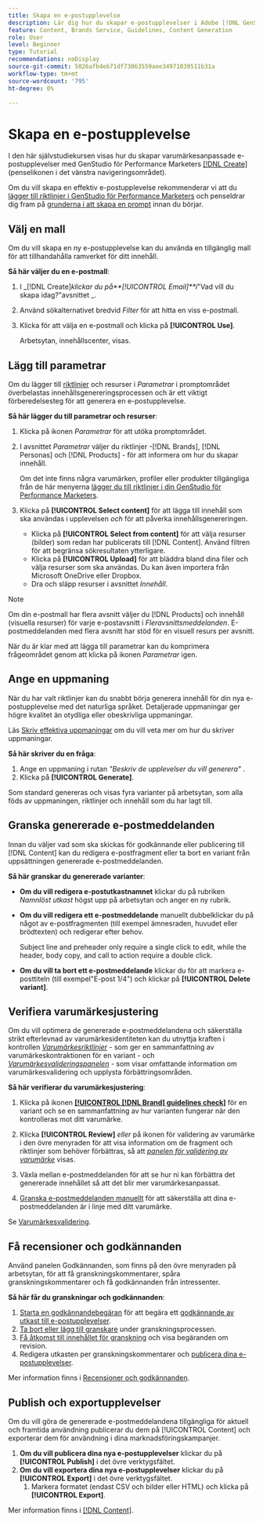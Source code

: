 ```yaml
---
title: Skapa en e-postupplevelse
description: Lär dig hur du skapar e-postupplevelser i Adobe [!DNL GenStudio].
feature: Content, Brands Service, Guidelines, Content Generation
role: User
level: Beginner
type: Tutorial
recommendations: noDisplay
source-git-commit: 5026afb4eb71df73063559aee34971039511b31a
workflow-type: tm+mt
source-wordcount: '795'
ht-degree: 0%

---
```



# Skapa en e-postupplevelse

I den här självstudiekursen visas hur du skapar varumärkesanpassade e-postupplevelser med GenStudio för Performance Marketers [[!DNL Create]](/help/user-guide/create/overview.md) (penselikonen i det vänstra navigeringsområdet).

Om du vill skapa en effektiv e-postupplevelse rekommenderar vi att du [lägger till riktlinjer i GenStudio för Performance Marketers](/help/user-guide/guidelines/add-guidelines.md) och penseldrar dig fram på [grunderna i att skapa en prompt](/help/user-guide/effective-prompts.md) innan du börjar.

## Välj en mall

Om du vill skapa en ny e-postupplevelse kan du använda en tillgänglig mall för att tillhandahålla ramverket för ditt innehåll.

**Så här väljer du en e-postmall**:

1. I _[!DNL Create]_klickar du på&#x200B;**[!UICONTROL Email]**i_&quot;Vad vill du skapa idag?&quot;avsnittet _.
1. Använd sökalternativet bredvid _Filter_ för att hitta en viss e-postmall.
1. Klicka för att välja en e-postmall och klicka på **[!UICONTROL Use]**.

   Arbetsytan, innehållscenter, visas.

## Lägg till parametrar

Om du lägger till [riktlinjer](/help/user-guide/guidelines/overview.md) och resurser i _Parametrar_ i promptområdet överbelastas innehållsgenereringsprocessen och är ett viktigt förberedelsesteg för att generera en e-postupplevelse.

**Så här lägger du till parametrar och resurser**:

1. Klicka på ikonen _Parametrar_ för att utöka promptområdet.
1. I avsnittet _Parametrar_ väljer du riktlinjer -[!DNL Brands], [!DNL Personas] och [!DNL Products] - för att informera om hur du skapar innehåll.

   Om det inte finns några varumärken, profiler eller produkter tillgängliga från de här menyerna [lägger du till riktlinjer i din GenStudio för Performance Marketers](/help/user-guide/guidelines/add-guidelines.md).

1. Klicka på **[!UICONTROL Select content]** för att lägga till innehåll som ska användas i upplevelsen *och* för att påverka innehållsgenereringen.
   * Klicka på **[!UICONTROL Select from content]** för att välja resurser (bilder) som redan har publicerats till [!DNL Content]. Använd filtren för att begränsa sökresultaten ytterligare.
   * Klicka på **[!UICONTROL Upload]** för att bläddra bland dina filer och välja resurser som ska användas. Du kan även importera från Microsoft OneDrive eller Dropbox.
   * Dra och släpp resurser i avsnittet _Innehåll_.

>[!NOTE]
>
>Om din e-postmall har flera avsnitt väljer du [!DNL Products] och innehåll (visuella resurser) för varje e-postavsnitt i _Fleravsnittsmeddelanden_. E-postmeddelanden med flera avsnitt har stöd för en visuell resurs per avsnitt.

När du är klar med att lägga till parametrar kan du komprimera frågeområdet genom att klicka på ikonen _Parametrar_ igen.

## Ange en uppmaning

När du har valt riktlinjer kan du snabbt börja generera innehåll för din nya e-postupplevelse med det naturliga språket. Detaljerade uppmaningar ger högre kvalitet än otydliga eller obeskrivliga uppmaningar.

Läs [Skriv effektiva uppmaningar](/help/user-guide/effective-prompts.md) om du vill veta mer om hur du skriver uppmaningar.

**Så här skriver du en fråga**:

1. Ange en uppmaning i rutan _&quot;Beskriv de upplevelser du vill generera&quot;_ .
1. Klicka på **[!UICONTROL Generate]**.

Som standard genereras och visas fyra varianter på arbetsytan, som alla föds av uppmaningen, riktlinjer och innehåll som du har lagt till.

## Granska genererade e-postmeddelanden

Innan du väljer vad som ska skickas för godkännande eller publicering till [!DNL Content] kan du redigera e-postfragment eller ta bort en variant från uppsättningen genererade e-postmeddelanden.

**Så här granskar du genererade varianter**:

* **Om du vill redigera e-postutkastnamnet** klickar du på rubriken _Namnlöst utkast_ högst upp på arbetsytan och anger en ny rubrik.
* **Om du vill redigera ett e-postmeddelande** manuellt dubbelklickar du på något av e-postfragmenten (till exempel ämnesraden, huvudet eller brödtexten) och redigerar efter behov.

  Subject line and preheader only require a single click to edit, while the header, body copy, and call to action require a double click.

* **Om du vill ta bort ett e-postmeddelande** klickar du för att markera e-posttiteln (till exempel&quot;E-post 1/4&quot;) och klickar på **[!UICONTROL Delete variant]**.

## Verifiera varumärkesjustering

Om du vill optimera de genererade e-postmeddelandena och säkerställa strikt efterlevnad av varumärkesidentiteten kan du utnyttja kraften i kontrollen [_Varumärkesriktlinjer_](/help/user-guide/guidelines/brand-validation.md#brand-guidelines-check) - som ger en sammanfattning av varumärkeskontraktionen för en variant - och [_Varumärkesvalideringspanelen_](/help/user-guide/guidelines/brand-validation.md#brand-validation-panel) - som visar omfattande information om varumärkesvalidering och upplysta förbättringsområden.

**Så här verifierar du varumärkesjustering**:

1. Klicka på ikonen [**[!UICONTROL [!DNL Brand] guidelines check]**](/help/user-guide/guidelines/brand-validation.md#brand-guidelines-check) för en variant och se en sammanfattning av hur varianten fungerar när den kontrolleras mot ditt varumärke.
1. Klicka **[!UICONTROL Review]** _eller_ på ikonen för validering av varumärke i den övre menyraden för att visa information om de fragment och riktlinjer som behöver förbättras, så att [_panelen för validering av varumärke_](/help/user-guide/guidelines/brand-validation.md#brand-validation-panel) visas.

1. Växla mellan e-postmeddelanden för att se hur ni kan förbättra det genererade innehållet så att det blir mer varumärkesanpassat.
1. [Granska e-postmeddelanden manuellt](#revise-generated-emails) för att säkerställa att dina e-postmeddelanden är i linje med ditt varumärke.

Se [Varumärkesvalidering](/help/user-guide/guidelines/brand-validation.md).

## Få recensioner och godkännanden

Använd panelen Godkännanden, som finns på den övre menyraden på arbetsytan, för att få granskningskommentarer, spåra granskningskommentarer och få godkännanden från intressenter.

**Så här får du granskningar och godkännanden**:

1. [Starta en godkännandebegäran](/help/user-guide/approvals/request-review.md) för att begära ett [godkännande av utkast till e-postupplevelser](/help/user-guide/approvals/approve-content.md).
1. [Ta bort eller lägg till granskare](/help/user-guide/approvals/review-and-edit.md#manage-approvals) under granskningsprocessen.
1. [Få åtkomst till innehållet för granskning](/help/user-guide/approvals/review-and-edit.md#access-content-for-review) och visa begäranden om revision.
1. Redigera utkasten per granskningskommentarer och [publicera dina e-postupplevelser](#publish-and-export-experience).

Mer information finns i [Recensioner och godkännanden](/help/user-guide/approvals/overview.md).

## Publish och exportupplevelser

Om du vill göra de genererade e-postmeddelandena tillgängliga för aktuell och framtida användning publicerar du dem på [!UICONTROL Content] och exporterar dem för användning i dina marknadsföringskampanjer.

1. **Om du vill publicera dina nya e-postupplevelser** klickar du på **[!UICONTROL Publish]** i det övre verktygsfältet.
1. **Om du vill exportera dina nya e-postupplevelser** klickar du på **[!UICONTROL Export]** i det övre verktygsfältet.
   1. Markera formatet (endast CSV och bilder eller HTML) och klicka på **[!UICONTROL Export]**.

Mer information finns i [[!DNL Content]](/help/user-guide/content/overview.md#search-and-find-approved-content).
